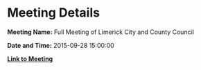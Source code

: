 # Meeting Details

**Meeting Name:** Full Meeting of Limerick City and County Council

**Date and Time:** 2015-09-28 15:00:00

**[Link to Meeting](https://www.limerick.ie/council/whats-on/full-meeting-limerick-city-and-county-council-13)**

